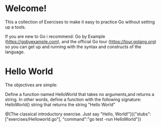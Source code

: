 # Welcome!

This a collection of Exercises to make it easy to practice Go without setting up a tools.

If you are new to Go i recommend: Go by Example (https://gobyexample.com), and the official Go tour (https://tour.golang.org) so you can get up and running with the syntax and constructs of the language.



# Hello World
The objectives are simple:

Define a function named HelloWorld that takes no arguments,and returns a string.
In other words, define a function with the following signature: HelloWorld() string
that returns the string "Hello World"


@[The classical introductory exercise. Just say "Hello, World!"]({"stubs":["exercises/Helloworld.go"], "command":"go test -run HelloWorld"})

